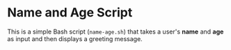 # Name and Age Script

This is a simple Bash script (`name-age.sh`) that takes a user's **name** and **age** as input and then displays a greeting message.

